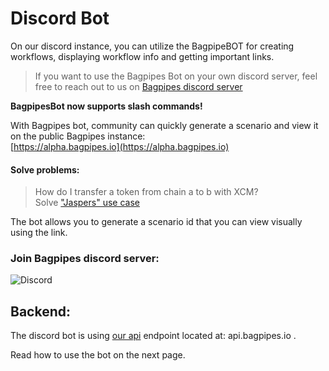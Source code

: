 # Discord Bot  


On our discord instance, you can utilize the BagpipeBOT for creating workflows, displaying workflow info and getting important links.

> If you want to use the Bagpipes Bot on your own discord server, feel free to reach out to us on [Bagpipes discord server](https://xcmsend.github.io/api/discord_bot_commands.html)

**BagpipesBot now supports slash commands!**

With Bagpipes bot, community can quickly generate a scenario and view it on the public Bagpipes instance:   
[https://alpha.bagpipes.io](https://alpha.bagpipes.io) 

#### Solve problems:  
>  How do I transfer a token from chain a to b with XCM?   
>  Solve ["Jaspers" use case](/docs/users/profile#jasper-community-manager)  

The bot allows you to generate a scenario id that you can view visually using the link.  

### Join Bagpipes discord server:
![Discord](https://img.shields.io/discord/1155878499240914944?logo=discord&link=https%3A%2F%2Fdiscord.gg%2FfJYcgrB2F)



## Backend:  
The discord bot is using [our api](https://github.com/XcmSend/api/) endpoint located at: api.bagpipes.io . 



Read how to use the bot on the next page. 
